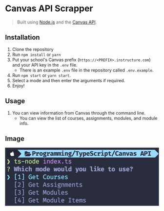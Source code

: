# **Canvas API Scrapper**

> Built using [Node.js](https://nodejs.org/) and the [Canvas API](https://canvas.instructure.com/doc/api/).

## **Installation**

1. Clone the repository
2. Run `npm install` or `yarn`
3. Put your school's Canvas prefix (`https://<PREFIX>.instructure.com`) and your API key in the `.env` file.
   * There is an example `.env` file in the repository called `.env.example`.
4. Run `npm start` or `yarn start`.
5. Select a mode and then enter the arguments if required.
6. Enjoy!

## **Usage**

1. You can view information from Canvas through the command line.
   * You can view the list of courses, assignments, modules, and module info.

## **Image**

![](2022-03-18-08-09-38.png)
